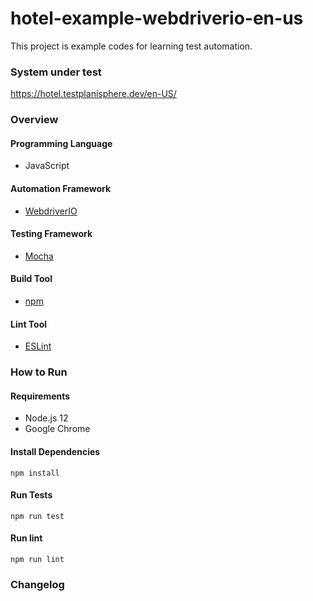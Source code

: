 # hotel-example-webdriverio-en-us



This project is example codes for learning test automation.

### System under test

https://hotel.testplanisphere.dev/en-US/

### Overview

#### Programming Language

* JavaScript

#### Automation Framework

* [WebdriverIO](https://webdriver.io/)

#### Testing Framework

* [Mocha](https://mochajs.org/)

#### Build Tool

* [npm](https://www.npmjs.com/)

#### Lint Tool

* [ESLint](https://eslint.org/)

### How to Run

#### Requirements

* Node.js 12
* Google Chrome

#### Install Dependencies

```
npm install
```

#### Run Tests

```
npm run test
```

#### Run lint

```
npm run lint
```

### Changelog
